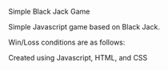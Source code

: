Simple Black Jack Game 

Simple Javascript game based on Black Jack. 

Win/Loss conditions are as follows:

Created using Javascript, HTML, and CSS

